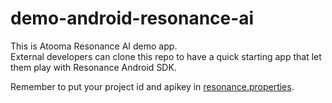 # demo-android-resonance-ai

This is Atooma Resonance AI demo app.  
External developers can clone this repo to have a quick starting app that let them play with Resonance Android SDK.  

Remember to put your project id and apikey in [resonance.properties](https://github.com/atooma/demo-android-resonance-ai/blob/master/app/src/main/assets/resonance.properties).
